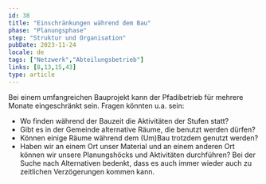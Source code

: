 ```yaml
---
id: 38
title: "Einschränkungen während dem Bau"
phase: "Planungsphase"
step: "Struktur und Organisation"
pubDate: 2023-11-24
locale: de
tags: ["Netzwerk","Abteilungsbetrieb"]
links: [8,13,15,43]
type: article
---
```


Bei einem umfangreichen Bauprojekt kann der Pfadibetrieb für mehrere Monate eingeschränkt sein.
Fragen könnten u.a. sein:
- Wo finden während der Bauzeit die Aktivitäten der Stufen statt?
- Gibt es in der Gemeinde alternative Räume, die benutzt werden dürfen?
- Können einige Räume während dem (Um)Bau trotzdem genutzt werden?
- Haben wir an einem Ort unser Material und an einem anderen Ort können wir unsere Planungshöcks und Aktivitäten durchführen?
Bei der Suche nach Alternativen bedenkt, dass es auch immer wieder auch zu zeitlichen Verzögerungen kommen kann.
